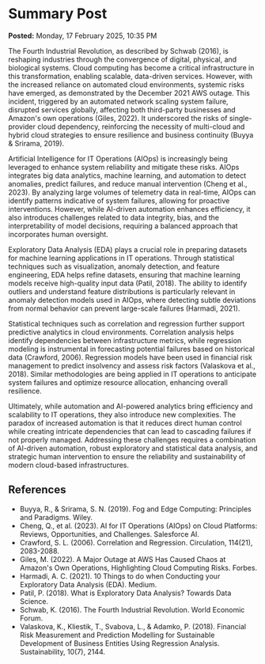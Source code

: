 # Summary Post
**Posted:** Monday, 17 February 2025, 10:35 PM

The Fourth Industrial Revolution, as described by Schwab (2016), is reshaping industries through the convergence of digital, physical, and biological systems. Cloud computing has become a critical infrastructure in this transformation, enabling scalable, data-driven services. However, with the increased reliance on automated cloud environments, systemic risks have emerged, as demonstrated by the December 2021 AWS outage. This incident, triggered by an automated network scaling system failure, disrupted services globally, affecting both third-party businesses and Amazon's own operations (Giles, 2022). It underscored the risks of single-provider cloud dependency, reinforcing the necessity of multi-cloud and hybrid cloud strategies to ensure resilience and business continuity (Buyya & Srirama, 2019).

Artificial Intelligence for IT Operations (AIOps) is increasingly being leveraged to enhance system reliability and mitigate these risks. AIOps integrates big data analytics, machine learning, and automation to detect anomalies, predict failures, and reduce manual intervention (Cheng et al., 2023). By analyzing large volumes of telemetry data in real-time, AIOps can identify patterns indicative of system failures, allowing for proactive interventions. However, while AI-driven automation enhances efficiency, it also introduces challenges related to data integrity, bias, and the interpretability of model decisions, requiring a balanced approach that incorporates human oversight.

Exploratory Data Analysis (EDA) plays a crucial role in preparing datasets for machine learning applications in IT operations. Through statistical techniques such as visualization, anomaly detection, and feature engineering, EDA helps refine datasets, ensuring that machine learning models receive high-quality input data (Patil, 2018). The ability to identify outliers and understand feature distributions is particularly relevant in anomaly detection models used in AIOps, where detecting subtle deviations from normal behavior can prevent large-scale failures (Harmadi, 2021).

Statistical techniques such as correlation and regression further support predictive analytics in cloud environments. Correlation analysis helps identify dependencies between infrastructure metrics, while regression modeling is instrumental in forecasting potential failures based on historical data (Crawford, 2006). Regression models have been used in financial risk management to predict insolvency and assess risk factors (Valaskova et al., 2018). Similar methodologies are being applied in IT operations to anticipate system failures and optimize resource allocation, enhancing overall resilience.

Ultimately, while automation and AI-powered analytics bring efficiency and scalability to IT operations, they also introduce new complexities. The paradox of increased automation is that it reduces direct human control while creating intricate dependencies that can lead to cascading failures if not properly managed. Addressing these challenges requires a combination of AI-driven automation, robust exploratory and statistical data analysis, and strategic human intervention to ensure the reliability and sustainability of modern cloud-based infrastructures.

## References
- Buyya, R., & Srirama, S. N. (2019). Fog and Edge Computing: Principles and Paradigms. Wiley.
- Cheng, Q., et al. (2023). AI for IT Operations (AIOps) on Cloud Platforms: Reviews, Opportunities, and Challenges. Salesforce AI.
- Crawford, S. L. (2006). Correlation and Regression. Circulation, 114(21), 2083-2088.
- Giles, M. (2022). A Major Outage at AWS Has Caused Chaos at Amazon's Own Operations, Highlighting Cloud Computing Risks. Forbes.
- Harmadi, A. C. (2021). 10 Things to do when Conducting your Exploratory Data Analysis (EDA). Medium.
- Patil, P. (2018). What is Exploratory Data Analysis? Towards Data Science.
- Schwab, K. (2016). The Fourth Industrial Revolution. World Economic Forum.
- Valaskova, K., Kliestik, T., Svabova, L., & Adamko, P. (2018). Financial Risk Measurement and Prediction Modelling for Sustainable Development of Business Entities Using Regression Analysis. Sustainability, 10(7), 2144. 